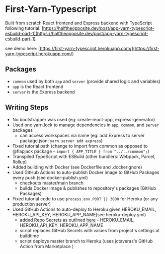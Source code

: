 # First-Yarn-Typescript
Built from scratch React frontend and Express backend with TypeScript following tutorial: [https://halftheopposite.dev/post/app-yarn-typescript-esbuild-part-1](https://halftheopposite.dev/post/app-yarn-typescript-esbuild-part-1)

see demo here: [https://first-yarn-typescript.herokuapp.com/](https://first-yarn-typescript.herokuapp.com/)

## Packages
- `common` used by both `app` and `server` (provide shared logic and variables)
- `app` is the React frontend
- `server` is the Express backend

## Writing Steps
- No bootstrapper was used (eg: create-react-app, express-generator)
- Used one yarn.lock to manage dependencies in `app`, `common`, and `server` packages
  - can access workspaces via name (eg: add Express to server package.json: `yarn server add express`)
- Fixed tutorial path (change to import from common as opposed to @flapjack package - `import { APP_TITLE } from "../../common";`)
- Transpiled TypeScript with ESBuild (other bundlers: Webpack, Parcel, Rollup)
- Added building with Docker (see Dockerfile and .dockerignore)
- Used GitHub Actions to auto-publish Docker image to GitHub Packages every push (see docker-publish.yml)
  - checkouts master/main branch
  - builds Docker image & publishes to repository's packages (GitHub Packages)
- Fixed tutorial code to use `process.env.PORT || 3000` for Heroku (or any production server)
- Used GitHub Actions to auto-deploy to Heroku given HEROKU_EMAIL, HEROKU_API_KEY, HEROKU_APP_NAME(see heroku-deploy.yml)
  - added Repo Secrets as outlined [here](https://docs.github.com/en/actions/reference/encrypted-secrets#creating-encrypted-secrets-for-a-repository) - HEROKU_EMAIL, HEROKU_API_KEY, HEROKU_APP_NAME
  - script replaces GitHub Secrets with values from project's settings at buildtime
  - script deploys master branch to Heroku (uses jctaveras's GitHub Action from Marketplace )